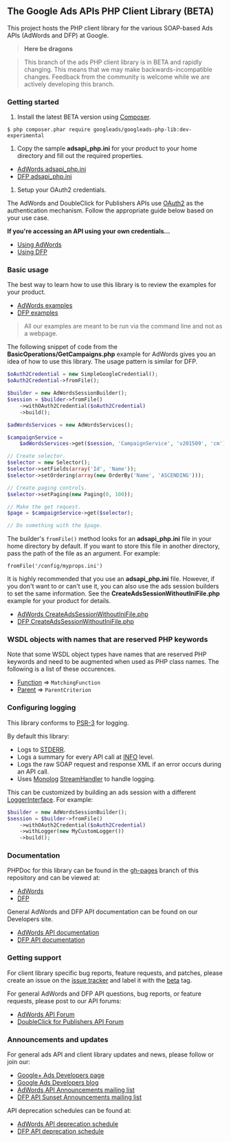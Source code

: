 ## The Google Ads APIs PHP Client Library (BETA)

This project hosts the PHP client library for the various SOAP-based Ads APIs
(AdWords and DFP) at Google.

> **Here be dragons**

> This branch of the ads PHP client library is in BETA and rapidly changing.
> This means that we may make backwards-incompatible changes. Feedback from the
> community is welcome while we are actively developing this branch.

### Getting started

1. Install the latest BETA version using [Composer](https://getcomposer.org/).

  ```
  $ php composer.phar require googleads/googleads-php-lib:dev-experimental
  ```

1. Copy the sample **adsapi_php.ini** for your product to your home directory
and fill out the required properties.

  * [AdWords adsapi_php.ini](https://github.com/googleads/googleads-php-lib/blob/experimental/examples/AdWords/adsapi_php.ini)
  * [DFP adsapi_php.ini](https://github.com/googleads/googleads-php-lib/blob/experimental/examples/Dfp/adsapi_php.ini)

1. Setup your OAuth2 credentials.

  The AdWords and DoubleClick for Publishers APIs use
[OAuth2](http://oauth.net/2/) as the authentication mechanism. Follow the
appropriate guide below based on your use case.

  **If you're accessing an API using your own credentials...**

  * [Using AdWords](https://github.com/googleads/googleads-php-lib/wiki/%5BEXPERIMENTAL-BRANCH%5D-API-access-using-own-credentials-(installed-application-flow))
  * [Using DFP](https://github.com/googleads/googleads-php-lib/wiki/%5BEXPERIMENTAL-BRANCH%5D-API-access-using-own-credentials-(installed-application-flow))

### Basic usage

The best way to learn how to use this library is to review the examples for your
product.

* [AdWords examples](https://github.com/googleads/googleads-php-lib/blob/experimental/examples/AdWords)
* [DFP examples](https://github.com/googleads/googleads-php-lib/blob/experimental/examples/Dfp)

> All our examples are meant to be run via the command line and not as a
> webpage.

The following snippet of code from the
**BasicOperations/GetCampaigns.php** example for AdWords gives you an idea of
how to use this library. The usage pattern is similar for DFP.

```php
$oAuth2Credential = new SimpleGoogleCredential();
$oAuth2Credential->fromFile();

$builder = new AdWordsSessionBuilder();
$session = $builder->fromFile()
    ->withOAuth2Credential($oAuth2Credential)
    ->build();

$adWordsServices = new AdWordsServices();

$campaignService =
    $adWordsServices->get($session, 'CampaignService', 'v201509', 'cm');

// Create selector.
$selector = new Selector();
$selector->setFields(array('Id', 'Name'));
$selector->setOrdering(array(new OrderBy('Name', 'ASCENDING')));

// Create paging controls.
$selector->setPaging(new Paging(0, 100));

// Make the get request.
$page = $campaignService->get($selector);

// Do something with the $page.
```

The builder's `fromFile()` method looks for an **adsapi_php.ini** file in your
home directory by default. If you want to store this file in another directory,
pass the path of the file as an argument. For example:

```
fromFile('/config/myprops.ini')
```

It is highly recommended that you use an **adsapi_php.ini** file. However, if
you don't want to or can't use it, you can also use the ads session builders
to set the same information. See the **CreateAdsSessionWithoutIniFile.php**
example for your product for details.

  * [AdWords CreateAdsSessionWithoutIniFile.php](https://github.com/googleads/googleads-php-lib/blob/experimental/examples/AdWords/Auth/CreateAdsSessionWithoutIniFile.php)
  * [DFP CreateAdsSessionWithoutIniFile.php](https://github.com/googleads/googleads-php-lib/blob/experimental/examples/Dfp/Auth/CreateAdsSessionWithoutIniFile.php)

### WSDL objects with names that are reserved PHP keywords

Note that some WSDL object types have names that are reserved PHP keywords and
need to be augmented when used as PHP class names. The following is a list of
these occurences.

 * [Function](https://developers.google.com/adwords/api/docs/reference/latest/CampaignFeedService.Function)
=> `MatchingFunction`
 * [Parent](https://developers.google.com/adwords/api/docs/reference/latest/AdGroupCriterionService.Parent)
=> `ParentCriterion`

### Configuring logging

This library conforms to [PSR-3](http://www.php-fig.org/psr/psr-3) for logging.

By default this library:

* Logs to
[STDERR](http://php.net/manual/en/features.commandline.io-streams.php).
* Logs a summary for every API call at
[INFO](http://www.php-fig.org/psr/psr-3/#5-psr-log-loglevel) level.
* Logs the raw SOAP request and response XML if an error occurs during an API
call.
* Uses [Monolog](https://github.com/Seldaek/monolog/)
[StreamHandler](https://github.com/Seldaek/monolog/blob/master/src/Monolog/Handler/StreamHandler.php)
to handle logging.

This can be customized by building an ads session with a different
[LoggerInterface](https://github.com/php-fig/log/blob/master/Psr/Log/LoggerInterface.php).
For example:

```php
$builder = new AdWordsSessionBuilder();
$session = $builder->fromFile()
    ->withOAuth2Credential($oAuth2Credential)
    ->withLogger(new MyCustomLogger())
    ->build();
```

### Documentation

PHPDoc for this library can be found in the
[gh-pages](https://github.com/googleads/googleads-php-lib/tree/gh-pages) branch
of this repository and can be viewed at:

* [AdWords](http://googleads.github.io/googleads-php-lib/AdWords-beta)
* [DFP](http://googleads.github.io/googleads-php-lib/Dfp-beta)

General AdWords and DFP API documentation can be found on our Developers site.

* [AdWords API documentation](https://developers.google.com/adwords/api)
* [DFP API documentation](https://developers.google.com/doubleclick-publishers)

### Getting support

For client library specific bug reports, feature requests, and patches, please
create an issue on the
[issue tracker](https://github.com/googleads/googleads-php-lib/issues) and label
it with the [beta](https://github.com/googleads/googleads-php-lib/labels/beta)
tag.

For general AdWords and DFP API questions, bug reports, or feature requests,
please post to our API forums:

* [AdWords API Forum](https://groups.google.com/group/adwords-api)
* [DoubleClick for Publishers API Forum](https://groups.google.com/forum/#!forum/google-doubleclick-for-publishers-api)

### Announcements and updates

For general ads API and client library updates and news, please follow or join
our:

* [Google+ Ads Developers page](https://plus.google.com/+GoogleAdsDevelopers/posts)
* [Google Ads Developers blog](http://googleadsdeveloper.blogspot.com)
* [AdWords API Announcements mailing list](https://groups.google.com/forum/#!forum/adwordsapi-announcements)
* [DFP API Sunset Announcements mailing list](https://groups.google.com/forum/#!forum/dfpapi-sunset-announce)

API deprecation schedules can be found at:

* [AdWords API deprecation schedule](https://developers.google.com/adwords/api/docs/sunset-dates)
* [DFP API deprecation schedule](https://developers.google.com/doubleclick-publishers/docs/deprecation)